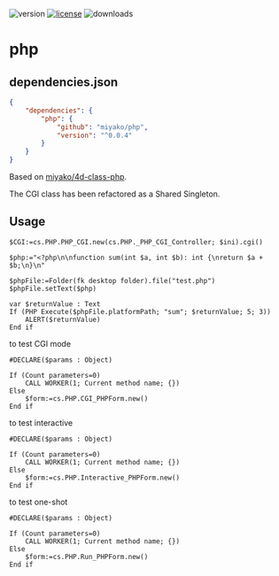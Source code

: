 ![version](https://img.shields.io/badge/version-20%20R6%2B-E23089)
[![license](https://img.shields.io/github/license/miyako/php)](LICENSE)
![downloads](https://img.shields.io/github/downloads/miyako/php/total)

# php

## dependencies.json

```json
{
	"dependencies": {
		"php": {
			"github": "miyako/php",
			"version": "^0.0.4"
		}
	}
}
```

Based on [miyako/4d-class-php](https://github.com/miyako/4d-class-php).

The CGI class has been refactored as a Shared Singleton.

## Usage

```4d
$CGI:=cs.PHP.PHP_CGI.new(cs.PHP._PHP_CGI_Controller; $ini).cgi()

$php:="<?php\n\nfunction sum(int $a, int $b): int {\nreturn $a + $b;\n}\n"

$phpFile:=Folder(fk desktop folder).file("test.php")
$phpFile.setText($php)

var $returnValue : Text
If (PHP Execute($phpFile.platformPath; "sum"; $returnValue; 5; 3))
	ALERT($returnValue)
End if
```

to test CGI mode

```4d
#DECLARE($params : Object)

If (Count parameters=0)
	CALL WORKER(1; Current method name; {})
Else 
	$form:=cs.PHP.CGI_PHPForm.new()
End if
```

to test interactive

```4d
#DECLARE($params : Object)

If (Count parameters=0)
	CALL WORKER(1; Current method name; {})
Else 
	$form:=cs.PHP.Interactive_PHPForm.new()
End if
```

to test one-shot

```4d
#DECLARE($params : Object)

If (Count parameters=0)
	CALL WORKER(1; Current method name; {})
Else 
	$form:=cs.PHP.Run_PHPForm.new()
End if 
```

